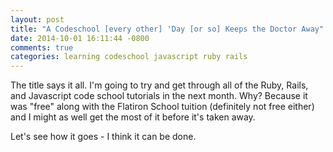 ```yaml
---
layout: post
title: "A Codeschool [every other] 'Day [or so] Keeps the Doctor Away"
date: 2014-10-01 16:11:44 -0800
comments: true
categories: learning codeschool javascript ruby rails 
---
```

The title says it all. I'm going to try and get through all of the Ruby, Rails, and Javascript code school tutorials in the next month. Why? Because it was "free" along with the Flatiron School tuition (definitely not free either) and I might as well get the most of it before it's taken away.

Let's see how it goes - I think it can be done.

